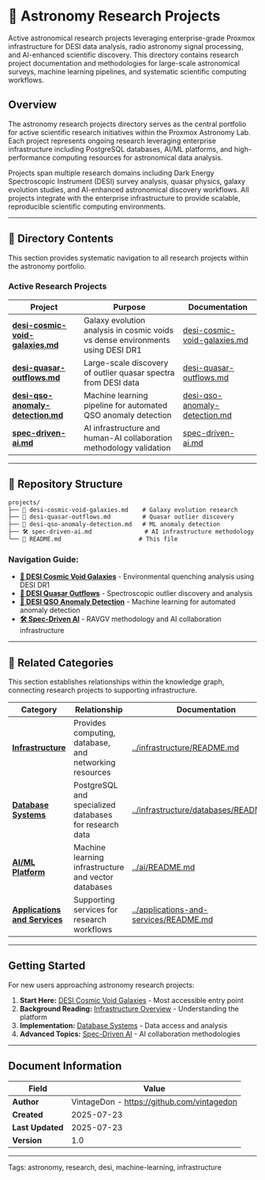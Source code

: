 <!--
---
title: "Astronomy Research Projects"
description: "Active astronomical research projects leveraging enterprise Proxmox infrastructure for DESI analysis, radio astronomy, and AI-enhanced scientific discovery"
author: "VintageDon - https://github.com/vintagedon"
ai_contributor: "Claude Sonnet 4 (claude-sonnet-4-20250514)"
date: "2025-07-23"
version: "1.0"
status: "Published"
tags:
- type: directory-overview
- domain: astronomical-research
- tech: [desi, python, postgresql, ml-pipelines]
- phase: active-research-projects
related_documents:
- "[Infrastructure Overview](../infrastructure/README.md)"
- "[Database Systems](../infrastructure/databases/README.md)"
- "[AI/ML Platform](../ai/README.md)"
---
-->

# 🌌 **Astronomy Research Projects**

Active astronomical research projects leveraging enterprise-grade Proxmox infrastructure for DESI data analysis, radio astronomy signal processing, and AI-enhanced scientific discovery. This directory contains research project documentation and methodologies for large-scale astronomical surveys, machine learning pipelines, and systematic scientific computing workflows.

## **Overview**

The astronomy research projects directory serves as the central portfolio for active scientific research initiatives within the Proxmox Astronomy Lab. Each project represents ongoing research leveraging enterprise infrastructure including PostgreSQL databases, AI/ML platforms, and high-performance computing resources for astronomical data analysis.

Projects span multiple research domains including Dark Energy Spectroscopic Instrument (DESI) survey analysis, quasar physics, galaxy evolution studies, and AI-enhanced astronomical discovery workflows. All projects integrate with the enterprise infrastructure to provide scalable, reproducible scientific computing environments.

---

## **📂 Directory Contents**

This section provides systematic navigation to all research projects within the astronomy portfolio.

### **Active Research Projects**

| **Project** | **Purpose** | **Documentation** |
|-------------|-------------|-------------------|
| **[desi-cosmic-void-galaxies.md](desi-cosmic-void-galaxies.md)** | Galaxy evolution analysis in cosmic voids vs dense environments using DESI DR1 | [desi-cosmic-void-galaxies.md](desi-cosmic-void-galaxies.md) |
| **[desi-quasar-outflows.md](desi-quasar-outflows.md)** | Large-scale discovery of outlier quasar spectra from DESI data | [desi-quasar-outflows.md](desi-quasar-outflows.md) |
| **[desi-qso-anomaly-detection.md](desi-qso-anomaly-detection.md)** | Machine learning pipeline for automated QSO anomaly detection | [desi-qso-anomaly-detection.md](desi-qso-anomaly-detection.md) |
| **[spec-driven-ai.md](spec-driven-ai.md)** | AI infrastructure and human-AI collaboration methodology validation | [spec-driven-ai.md](spec-driven-ai.md) |

---

## **📁 Repository Structure**

``` markdown
projects/
├── 🌌 desi-cosmic-void-galaxies.md    # Galaxy evolution research
├── 🌟 desi-quasar-outflows.md         # Quasar outlier discovery
├── 🤖 desi-qso-anomaly-detection.md   # ML anomaly detection
├── 🛠️ spec-driven-ai.md               # AI infrastructure methodology
└── 📝 README.md                      # This file
```

### **Navigation Guide:**

- **[🌌 DESI Cosmic Void Galaxies](desi-cosmic-void-galaxies.md)** - Environmental quenching analysis using DESI DR1
- **[🌟 DESI Quasar Outflows](desi-quasar-outflows.md)** - Spectroscopic outlier discovery and analysis
- **[🤖 DESI QSO Anomaly Detection](desi-qso-anomaly-detection.md)** - Machine learning for automated anomaly detection
- **[🛠️ Spec-Driven AI](spec-driven-ai.md)** - RAVGV methodology and AI collaboration infrastructure

---

## **🔗 Related Categories**

This section establishes relationships within the knowledge graph, connecting research projects to supporting infrastructure.

| **Category** | **Relationship** | **Documentation** |
|--------------|------------------|-------------------|
| **[Infrastructure](../infrastructure/README.md)** | Provides computing, database, and networking resources | [../infrastructure/README.md](../infrastructure/README.md) |
| **[Database Systems](../infrastructure/databases/README.md)** | PostgreSQL and specialized databases for research data | [../infrastructure/databases/README.md](../infrastructure/databases/README.md) |
| **[AI/ML Platform](../ai/README.md)** | Machine learning infrastructure and vector databases | [../ai/README.md](../ai/README.md) |
| **[Applications and Services](../applications-and-services/README.md)** | Supporting services for research workflows | [../applications-and-services/README.md](../applications-and-services/README.md) |

---

## **Getting Started**

For new users approaching astronomy research projects:

1. **Start Here:** [DESI Cosmic Void Galaxies](desi-cosmic-void-galaxies.md) - Most accessible entry point
2. **Background Reading:** [Infrastructure Overview](../infrastructure/README.md) - Understanding the platform
3. **Implementation:** [Database Systems](../infrastructure/databases/README.md) - Data access and analysis
4. **Advanced Topics:** [Spec-Driven AI](spec-driven-ai/README.md) - AI collaboration methodologies

---

## **Document Information**

| **Field** | **Value** |
|-----------|-----------|
| **Author** | VintageDon - <https://github.com/vintagedon> |
| **Created** | 2025-07-23 |
| **Last Updated** | 2025-07-23 |
| **Version** | 1.0 |

---
Tags: astronomy, research, desi, machine-learning, infrastructure
